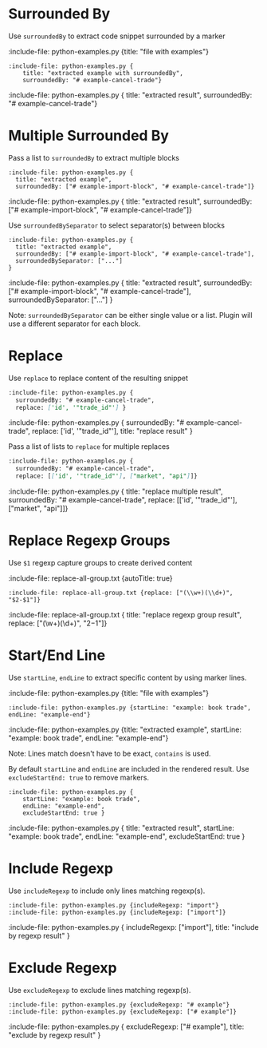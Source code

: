 # Surrounded By

Use `surroundedBy` to extract code snippet surrounded by a marker

:include-file: python-examples.py {title: "file with examples"}

    :include-file: python-examples.py {
        title: "extracted example with surroundedBy",
        surroundedBy: "# example-cancel-trade"}

:include-file: python-examples.py {
  title: "extracted result",
  surroundedBy: "# example-cancel-trade"}

# Multiple Surrounded By 

Pass a list to `surroundedBy` to extract multiple blocks

    :include-file: python-examples.py {
      title: "extracted example",
      surroundedBy: ["# example-import-block", "# example-cancel-trade"]}

:include-file: python-examples.py {
  title: "extracted result",
  surroundedBy: ["# example-import-block", "# example-cancel-trade"]}

Use `surroundedBySeparator` to select separator(s) between blocks
  
    :include-file: python-examples.py {
      title: "extracted example",
      surroundedBy: ["# example-import-block", "# example-cancel-trade"],
      surroundedBySeparator: ["..."]
    }

:include-file: python-examples.py {
  title: "extracted result",
  surroundedBy: ["# example-import-block", "# example-cancel-trade"],
  surroundedBySeparator: ["..."]
}

Note: `surroundedBySeparator` can be either single value or a list. Plugin will use a different separator for each block.

# Replace

Use `replace` to replace content of the resulting snippet

```markdown {highlight: "replace"}
:include-file: python-examples.py {
  surroundedBy: "# example-cancel-trade",
  replace: ['id', '"trade_id"'] }
```

:include-file: python-examples.py {
  surroundedBy: "# example-cancel-trade",
  replace: ['id', '"trade_id"'],
  title: "replace result"
}

Pass a list of lists to `replace` for multiple replaces

```markdown {highlight: "replace"}
:include-file: python-examples.py {
  surroundedBy: "# example-cancel-trade",
  replace: [['id', '"trade_id"'], ["market", "api"]]}
```

:include-file: python-examples.py {
  title: "replace multiple result",
  surroundedBy: "# example-cancel-trade",
  replace: [['id', '"trade_id"'], ["market", "api"]]}

# Replace Regexp Groups

Use `$1` regexp capture groups to create derived content

:include-file: replace-all-group.txt {autoTitle: true}

    :include-file: replace-all-group.txt {replace: ["(\\w+)(\\d+)", "$2-$1"]}

:include-file: replace-all-group.txt {
  title: "replace regexp group result",
  replace: ["(\\w+)(\\d+)", "$2-$1"]}


# Start/End Line

Use `startLine`, `endLine` to extract specific content by using marker lines.

:include-file: python-examples.py {title: "file with examples"}

    :include-file: python-examples.py {startLine: "example: book trade", endLine: "example-end"}

:include-file: python-examples.py {title: "extracted example", startLine: "example: book trade", endLine: "example-end"}

Note: Lines match doesn't have to be exact, `contains` is used.

By default `startLine` and `endLine` are included in the rendered result. Use `excludeStartEnd: true` to remove markers.

    :include-file: python-examples.py { 
        startLine: "example: book trade",
        endLine: "example-end",
        excludeStartEnd: true }

:include-file: python-examples.py {
  title: "extracted result",
  startLine: "example: book trade",
  endLine: "example-end",
  excludeStartEnd: true }

# Include Regexp

Use `includeRegexp` to include only lines matching regexp(s).

    :include-file: python-examples.py {includeRegexp: "import"}
    :include-file: python-examples.py {includeRegexp: ["import"]}

:include-file: python-examples.py { includeRegexp: ["import"], title: "include by regexp result" }

# Exclude Regexp

Use `excludeRegexp` to exclude lines matching regexp(s).

    :include-file: python-examples.py {excludeRegexp: "# example"}
    :include-file: python-examples.py {excludeRegexp: ["# example"]}

:include-file: python-examples.py { excludeRegexp: ["# example"], title: "exclude by regexp result" }


